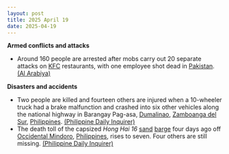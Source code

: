 ```yaml
---
layout: post
title: 2025 April 19
date: 2025-04-19
---
```



**Armed conflicts and attacks**

* Around 160 people are arrested after mobs carry out 20 separate attacks on [KFC](https://en.wikipedia.org/wiki/KFC "KFC") restaurants, with one employee shot dead in [Pakistan](https://en.wikipedia.org/wiki/Pakistan "Pakistan"). [(Al Arabiya)](https://english.alarabiya.net/News/world/2025/04/19/pakistan-police-arrest-160-people-over-several-israel-linked-boycott-attacks-on-kfc)

**Disasters and accidents**

* Two people are killed and fourteen others are injured when a 10-wheeler truck had a brake malfunction and crashed into six other vehicles along the national highway in Barangay Pag-asa, [Dumalinao](https://en.wikipedia.org/wiki/Dumalinao "Dumalinao"), [Zamboanga del Sur](https://en.wikipedia.org/wiki/Zamboanga_del_Sur "Zamboanga del Sur"), [Philippines](https://en.wikipedia.org/wiki/Philippines "Philippines"). [(Philippine Daily Inquirer)](https://newsinfo.inquirer.net/2054104/2-dead-14-injured-in-zamboanga-del-sur-road-crash)
* The death toll of the capsized *Hong Hai 16* [sand](https://en.wikipedia.org/wiki/Sand "Sand") [barge](https://en.wikipedia.org/wiki/Barge "Barge") four days ago off [Occidental Mindoro](https://en.wikipedia.org/wiki/Occidental_Mindoro "Occidental Mindoro"), [Philippines](https://en.wikipedia.org/wiki/Philippines "Philippines"), rises to seven. Four others are still missing. [(Philippine Daily Inquirer)](https://newsinfo.inquirer.net/2054159/1-more-body-recovered-from-capsized-sand-vessel-pcg)
